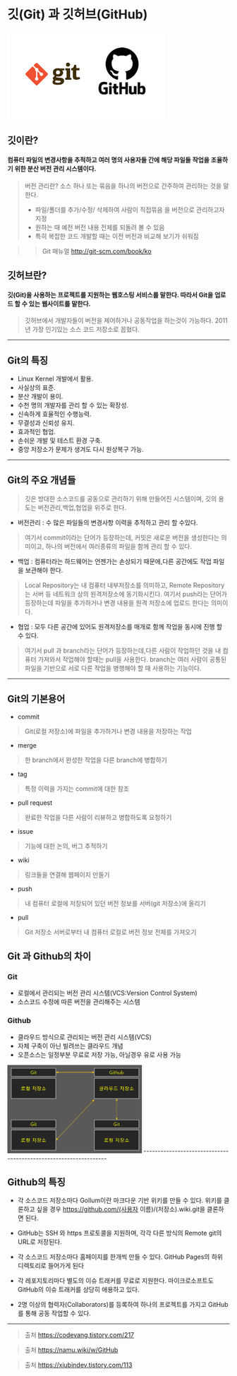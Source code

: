 # 깃(Git) 과 깃허브(GitHub)

<img src= ggh.png widh = 200 height = 200> 
 
## 깃이란?

#### 컴퓨터 파일의 변경사항을 추적하고 여러 명의 사용자들 간에 해당 파일들 작업을 조율하기 위한 분산 버전 관리 시스템이다.
 > 버전 관리란? 소스 하나 또는 묶음을 하나의 버전으로 간주하여 관리하는 것을 말한다.
 > * 파일/폴더를 추가/수정/ 삭제하여 사람이 직접믂음 을 버전으로 관리하고자 지정
 > * 원하는 때 예전 버전 내용 전체를 되돌려 볼 수 있음
 > * 특히 복잡한 코드 개발할 때는 이전 버전과 비교해 보기가 쉬워짐
 
 >> Git 매뉴얼 http://git-scm.com/book/ko 
 

## 깃허브란?

#### 깃(Git)을 사용하는 프로젝트를 지원하는 웹호스팅 서비스를 말한다. 따라서 Git을 업로드 할 수 있는 웹사이트를 말한다. 
  > 깃허브에서 개발자들이 버전을 제어하거나 공동작업을 하는것이 가능하다.
  > 2011년 가장 인기있는 소스 코드 저장소로 꼽혔다.
  
  ------------------------------------------------------------
  ## Git의 특징
  
  * Linux Kernel 개발에서 활용.
  * 사실상의 표준.
  * 분산 개발이 용이.
  * 수천 명의 개발자를 관리 할 수 있는 확장성.
  * 신속하게 효율적인 수행능력.
  * 무결성과 신뢰성 유지.
  * 효과적인 협업.
  * 손쉬운 개발 및 테스트 환경 구축.
  * 중앙 저장소가 문제가 생겨도 다시 원상복구 가능.
  ----------------------------------------------------------------
 ## Git의 주요 개념들
  
> 깃은 방대한 소스코드를 공동으로 관리하기 위해 만들어진 시스템이며, 깃의 용도는 버전관리,백업,협업을 위주로 한다.

* 버전관리 : 수 많은 파일들의 변경사항 이력을 추적하고 관리 할 수있다.
> 여기서 commit이라는 단어가 등장하는데, 커밋은 새로운 버전을 생성한다는 의미이고, 하나의 버전에서 여러종류의 파일을 함께 관리 할 수 있다.
* 백업 : 컴퓨터라는 하드웨어는 언젠가는 손상되기 때문에,다른 공간에도 작업 파일을 보관해야 한다.
> Local Repository는 내 컴퓨터 내부저장소를 의미하고, Remote Repository는 서버 등 네트워크 상의 원격저장소에 동기화시킨다. 여기서 push라는 단어가 등장하는데 파일을 추가하거나 변경 내용을 원격 저장소에 업로드 한다는 의미이다.
* 협업 : 모두 다른 공간에 있어도 원격저장소를 매개로 함께 작업을 동시에 진행 할 수 있다.
> 여기서 pull 과 branch라는 단어가 등장하는데,다른 사람이 작업하던 것을 내 컴퓨터 가져와서 작업해야 할때는 pull을 사용한다.
>branch는 여러 사람이 공통된 파일을 기반으로 서로 다른 작업을 병행해야 할 때 사용하는 기능이다. 

  
--------------------------------------------------------------------
## Git의 기본용어

* commit
> Git(로컬 저장소)에 파일을 추가하거나 변경 내용을 저장하는 작업
 * merge
 > 한 branch에서 완성한 작업을 다른 branch에 병합하기
* tag
> 특정 이력을 가지는 commit에 대한 참조
* pull request
>완료한 작업을 다른 사람이 리뷰하고 병합하도록 요청하기
* issue
>기능에 대한 논의, 버그 추적하기
* wiki
>링크들을 연결해 웹페이지 만들기
* push
> 내 컴퓨터 로컬에 저장되어 있던 버전 정보를 서버(git 저장소)에 올리기
* pull
> Git 저장소 서버로부터 내 컴퓨터 로컬로 버전 정보 전체를 가져오기



## Git 과 Github의 차이

### Git
* 로컬에서 관리되는 버전 관리 시스템(VCS:Version Control System)
* 소스코드 수정에 따른 버전을 관리해주는 시스템

### Github

* 클라우드 방식으로 관리되는 버전 관리 시스템(VCS)
* 자체 구축이 아닌 빌려쓰는 클라우드 개념
* 오픈소스는 일정부분 무료로 저장 가능, 아닐경우 유로 사용 가능

<img src= ee.png widh = 200 height = 200> 
-----------------------------------------------------------------

## Github의 특징

* 각 소스코드 저장소마다 Gollum이란 마크다운 기반 위키를 만들 수 있다. 위키를 클론하고 싶을 경우 https://github.com/(사용자 이름)/(저장소).wiki.git을 클론하면 된다.

* GitHub는 SSH 와 https 프로토콜을 지원하며, 각각 다른 방식의 Remote git의 URL로 저장된다.
* 각 소스코드 저장소마다 홈페이지를 한개씩 만들 수 있다. GitHub Pages의 하위 디렉토리로 들어가게 된다
* 각 레포지토리마다 별도의 이슈 트래커를 무료로 지원한다. 마이크로소프트도 GitHub의 이슈 트래커를 상당히 애용하고 있다.
* 2명 이상의 협력자(Collaborators)를 등록하여 하나의 프로젝트를 가지고 GitHub를 통해 공동 작업할 수 있다.

-------------------------------------------------------------------
> 출처 https://codevang.tistory.com/217

> 출처 https://namu.wiki/w/GitHub

> 출처 https://xiubindev.tistory.com/113
